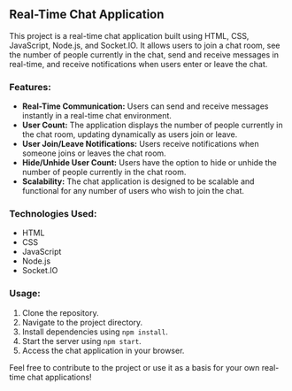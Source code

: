 ## Real-Time Chat Application

This project is a real-time chat application built using HTML, CSS, JavaScript, Node.js, and Socket.IO. It allows users to join a chat room, see the number of people currently in the chat, send and receive messages in real-time, and receive notifications when users enter or leave the chat.

### Features:
- **Real-Time Communication:** Users can send and receive messages instantly in a real-time chat environment.
- **User Count:** The application displays the number of people currently in the chat room, updating dynamically as users join or leave.
- **User Join/Leave Notifications:** Users receive notifications when someone joins or leaves the chat room.
- **Hide/Unhide User Count:** Users have the option to hide or unhide the number of people currently in the chat room.
- **Scalability:** The chat application is designed to be scalable and functional for any number of users who wish to join the chat.

### Technologies Used:
- HTML
- CSS
- JavaScript
- Node.js
- Socket.IO

### Usage:
1. Clone the repository.
2. Navigate to the project directory.
3. Install dependencies using `npm install`.
4. Start the server using `npm start`.
5. Access the chat application in your browser.

Feel free to contribute to the project or use it as a basis for your own real-time chat applications!
